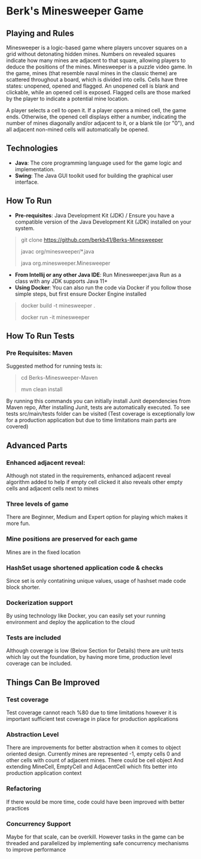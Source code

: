 # Berk's Minesweeper Game

## Playing and Rules
Minesweeper is a logic-based game where players uncover squares on a grid without detonating hidden mines. 
Numbers on revealed squares indicate how many mines are adjacent to that square, allowing players to deduce the positions of the mines.
Minesweeper is a puzzle video game. In the game, mines (that resemble naval mines in the classic theme) are scattered throughout a board, which is divided into cells. Cells have three states: unopened, opened and flagged. An unopened cell is blank and clickable, while an opened cell is exposed. 
Flagged cells are those marked by the player to indicate a potential mine location.

A player selects a cell to open it. If a player opens a mined cell, the game ends. 
Otherwise, the opened cell displays either a number, indicating the number of mines diagonally and/or adjacent to it, or a blank tile (or "0"), and all adjacent non-mined cells will automatically be opened. 

## Technologies
- **Java**: The core programming language used for the game logic and implementation.
- **Swing**: The Java GUI toolkit used for building the graphical user interface.

## How To Run
- **Pre-requisites**: Java Development Kit (JDK) / Ensure you have a compatible version of the Java Development Kit (JDK) installed on your system.

> git clone https://github.com/berkb41/Berks-Minesweeper
>
> javac org/minesweeper/*.java
>
> java org.minesweeper.Minesweeper

- **From Intellij or any other Java IDE**: Run Minesweeper.java Run as a class with any JDK supports Java 11+
- **Using Docker**: You can also run the code via Docker if you follow those simple steps, but first ensure Docker Engine installed
> docker build -t minesweeper .
> 
> docker run -it minesweeper

## How To Run Tests

### Pre Requisites: Maven

Suggested method for running tests is:
> cd Berks-Minesweeper-Maven
> 
> mvn clean install

By running this commands you can initially install Junit dependencies from Maven repo,
After installing Junit, tests are automatically executed.
To see tests src/main/tests folder can be visited
(Test coverage is exceptionally low for a production application but due to time limitations main parts are covered)

## Advanced Parts
### Enhanced adjacent reveal:
Although not stated in the requirements, enhanced adjacent reveal algorithm added to help if empty cell clicked it also reveals other empty cells and adjacent cells next to mines

### Three levels of game
There are Beginner, Medium and Expert option for playing which makes it more fun.

### Mine positions are preserved for each game
Mines are in the fixed location

### HashSet usage shortened application code & checks
Since set is only contatining unique values, usage of hashset made code block shorter.

### Dockerization support
By using technology like Docker, you can easily set your running environment and deploy the application to the cloud

### Tests are included
Although coverage is low (Below Section for Details) there are unit tests which lay out the foundation, by having more time, production level coverage can be included.

## Things Can Be Improved

### Test coverage
Test coverage cannot reach %80 due to time limitations however it is important sufficient test coverage in place for production applications

### Abstraction Level
There are improvements for better abstraction when it comes to object oriented design. Currently mines are represented -1, empty cells 0 and other cells with count of adjacent mines. There could be cell object
And extending MineCell, EmptyCell and AdjacentCell which fits better into production application context

### Refactoring
If there would be more time, code could have been improved with better practices

### Concurrency Support
Maybe for that scale, can be overkill. However tasks in the game can be threaded and parallelized by implementing safe concurrency mechanisms to improve performance
